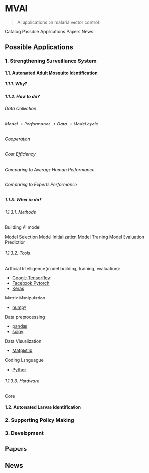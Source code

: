 # MVAI
> AI applications on malaria vector control.

Catalog
Possible Applications
Papers
News

## Possible Applications
### 1. Strengthening Surveillance System
#### 1.1. Automated Adult Mosquito Identification
##### 1.1.1. Why?
##### 1.1.2. How to do?
###### Data Collection
###### Model -> Performance -> Data -> Model cycle
###### Cooperation
###### Cost Efficiency
###### Comparing to Average Human Performance
###### Comparing to Experts Performance
##### 1.1.3. What to do?
###### 1.1.3.1. Methods
Building AI model

Model Selection
Model Initialization
Model Training
Model Evaluation
Prediction
###### 1.1.3.2. Tools
Artficial Intelligence(model building, training, evaluation):
- [Google Tensorflow](https://tensorflow.org)
- [Facebook Pytorch](https://pytorch.org)
- [Keras](https://keras.io)

Matrix Manipulation
- [numpy](http://www.numpy.org)

Data preprocessing
- [pandas](https://pandas.pydata.org/)
- [scipy](https://www.scipy.org/)

Data Visualization
- [Matplotlib](https://matplotlib.org)

Coding Languague
- [Python](http://python.org)

###### 1.1.3.3. Hardware
Core 
#### 1.2. Automated Larvae Identification
### 2. Supporting Policy Making 
### 3. Development
## Papers
## News


